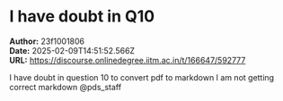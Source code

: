 # I have doubt in Q10

**Author:** 23f1001806  
**Date:** 2025-02-09T14:51:52.566Z  
**URL:** https://discourse.onlinedegree.iitm.ac.in/t/166647/592777

I have doubt in question 10 to convert pdf to markdown
I am not getting correct markdown
@pds_staff
